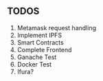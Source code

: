 ## TODOS

1. Metamask request handling
2. Implement IPFS
3. Smart Contracts
4. Complete Frontend
5. Ganache Test
6. Docker Test
7. Ifura?